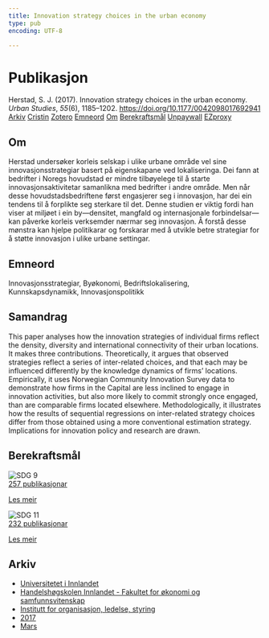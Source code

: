 ```yaml
---
title: Innovation strategy choices in the urban economy
type: pub
encoding: UTF-8

---
```

<h1>Publikasjon</h1>
<article id="csl-bib-container-TB24GCDX" class="csl-bib-container">
  <div class="csl-bib-body"> <div class="csl-entry">Herstad, S. J. (2017). Innovation strategy choices in the urban economy. <i>Urban Studies</i>, <i>55</i>(6), 1185–1202. <a href="https://doi.org/10.1177/0042098017692941">https://doi.org/10.1177/0042098017692941</a></div> </div>
  <div class="csl-bib-buttons">
    <a href="#taxonomy-article-TB24GCDX" alt="archive" class="csl-bib-button">Arkiv</a>
    <a href="https://app.cristin.no/results/show.jsf?id=1454901" alt="Cristin" class="csl-bib-button">Cristin</a>
    <a href="http://zotero.org/groups/5881554/items/TB24GCDX" alt="Zotero" class="csl-bib-button">Zotero</a>
    <a href="#keywords-article-TB24GCDX" alt="keywords" class="csl-bib-button">Emneord</a>
    <a href="#about-article-TB24GCDX" alt="about_pub" class="csl-bib-button">Om</a>
    <a href="#sdg-article-TB24GCDX" alt="sdg" class="csl-bib-button">Berekraftsmål</a>
    <a href="https://nifu.brage.unit.no/nifu-xmlui/bitstream/11250/2471979/4/Innovation%20strategy%20choices%20in%20the%20urban%20economy%20-%20post-print.pdf" alt="Unpaywall" class="csl-bib-button">Unpaywall</a>
    <a href="https://nifu.brage.unit.no/nifu-xmlui/bitstream/11250/2471979/4/Innovation%20strategy%20choices%20in%20the%20urban%20economy%20-%20post-print.pdf" alt="EZproxy" class="csl-bib-button">EZproxy</a>
  </div>
  <div id="csl-bib-meta-container-TB24GCDX"></div>
</article>
<div id="csl-bib-meta-TB24GCDX" class="csl-bib-meta">
  <article id="about-article-TB24GCDX" class="about_pub-article">
    <h1>Om</h1>
    Herstad undersøker korleis selskap i ulike urbane område vel sine innovasjonsstrategiar basert på eigenskapane ved lokaliseringa. Dei fann at bedrifter i Noregs hovudstad er mindre tilbøyelege til å starte innovasjonsaktivitetar samanlikna med bedrifter i andre område. Men når desse hovudstadsbedriftene først engasjerer seg i innovasjon, har dei ein tendens til å forplikte seg sterkare til det. Denne studien er viktig fordi han viser at miljøet i ein by—densitet, mangfald og internasjonale forbindelsar—kan påverke korleis verksemder nærmar seg innovasjon. Å forstå desse mønstra kan hjelpe politikarar og forskarar med å utvikle betre strategiar for å støtte innovasjon i ulike urbane settingar.
  </article>
  <article id="keywords-article-TB24GCDX" class="keywords-article">
    <h1>Emneord</h1>
    Innovasjonsstrategiar, Byøkonomi, Bedriftslokalisering, Kunnskapsdynamikk, Innovasjonspolitikk
  </article>
  <article id="abstract-article-TB24GCDX" class="abstract-article">
    <h1>Samandrag</h1>
    This paper analyses how the innovation strategies of individual firms reflect the density, diversity and international connectivity of their urban locations. It makes three contributions. Theoretically, it argues that observed strategies reflect a series of inter-related choices, and that each may be influenced differently by the knowledge dynamics of firms’ locations. Empirically, it uses Norwegian Community Innovation Survey data to demonstrate how firms in the Capital are less inclined to engage in innovation activities, but also more likely to commit strongly once engaged, than are comparable firms located elsewhere. Methodologically, it illustrates how the results of sequential regressions on inter-related strategy choices differ from those obtained using a more conventional estimation strategy. Implications for innovation policy and research are drawn.
  </article>
  <article id="sdg-article-TB24GCDX" class="sdg-article">
    <h1>Berekraftsmål</h1>
    <div class="sdg-container"><div id="sdg9" class="sdg">
        <img src="{{< params subfolder >}}images/sdg/sdg09_nn.png" class="image" alt="SDG 9">
        <div class="sdg-overlay">
          <a href="{{< params subfolder >}}nn/archive/?sdg=9#archive" class="sdg-publication-count"><span>257</span> publikasjonar</a>
          <p><a href="https://fn.no/om-fn/fns-baerekraftsmaal/industri-innovasjon-og-infrastruktur?lang=nno-NO" class="sdg-read-more">Les meir</a></p>
        </div>
      </div> <div id="sdg11" class="sdg">
        <img src="{{< params subfolder >}}images/sdg/sdg11_nn.png" class="image" alt="SDG 11">
        <div class="sdg-overlay">
          <a href="{{< params subfolder >}}nn/archive/?sdg=11#archive" class="sdg-publication-count"><span>232</span> publikasjonar</a>
          <p><a href="https://fn.no/om-fn/fns-baerekraftsmaal/baerekraftige-byer-og-lokalsamfunn?lang=nno-NO" class="sdg-read-more">Les meir</a></p>
        </div>
      </div></div>
  </article>
  <article id="taxonomy-article-TB24GCDX" class="taxonomy-article">
    <h1>Arkiv</h1>
    <ul>
      <li><a href="{{< params subfolder >}}nn/archive/?key=3DCRN523">Universitetet i Innlandet</a></li>
      <li><a href="{{< params subfolder >}}nn/archive/?key=DU8Q9LN9">Handelshøgskolen Innlandet - Fakultet for økonomi og samfunnsvitenskap</a></li>
      <li><a href="{{< params subfolder >}}nn/archive/?key=4LUWR3ZM">Institutt for organisasjon, ledelse, styring</a></li>
      <li><a href="{{< params subfolder >}}nn/archive/?key=KF5I8TQ8">2017</a></li>
      <li><a href="{{< params subfolder >}}nn/archive/?key=6SIUSQEE">Mars</a></li>
    </ul>
  </article>
</div>
